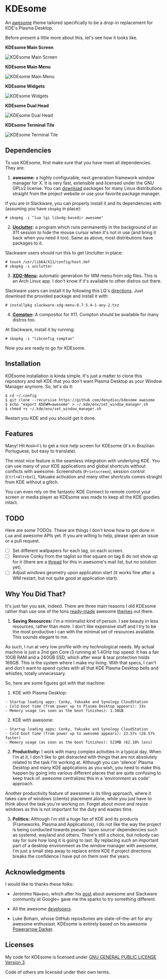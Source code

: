 # KDEsome

An [awesome](http://awesome.naquadah.org/) theme tailored specifically to be a drop-in replacement for KDE's Plasma Desktop.

Before present a little more about this, let's see how it looks like.

**KDEsome Main Screen**

![KDEsome Main Screen](https://raw.githubusercontent.com/denydias/kdesome/master/screenshots/1-kdesome.png)

**KDEsome Main Menu**

![KDEsome Main Menu](https://raw.githubusercontent.com/denydias/kdesome/master/screenshots/2-kdesome-menu.png)

**KDEsome Widgets**

![KDEsome Widgets](https://raw.githubusercontent.com/denydias/kdesome/master/screenshots/3-kdesome-widgets.png)

**KDEsome Dual Head**

![KDEsome Dual Head](https://raw.githubusercontent.com/denydias/kdesome/master/screenshots/4-kdesome-dualhead.png)

**KDEsome Terminal Tile**

![KDEsome Terminal Tile](https://raw.githubusercontent.com/denydias/kdesome/master/screenshots/5-kdesome-termtile.png)

## Dependencies

To use KDEsome, first make sure that you have meet all dependencies. They are:

1. **awesome:** a highly configurable, next generation framework window manager for X. It is very fast, extensible and licensed under the GNU GPLv2 license. You can [download](http://awesome.naquadah.org/download/) packages for many Linux distributions straight from the project website or use your favorite package manager.

 If you are in Slackware, you can properly install it and its dependencies with (assuming you have `sbopkg` in place):

 ```console
 # sbopkg -i "lua lgi libxdg-basedir awesome"
 ```

2. **[Unclutter](http://unclutter.sourceforge.net/):** a program which runs permanently in the background of an X11 session to hide the mouse cursor when it's not in use (and bring it back when you need it too). Same as above, most distributions have packages to it.

 Slackware users should run this to get Unclutter in place:

 ```console
 # touch /usr/lib64/X11/config/host.def
 # sbopkg -i unclutter
 ```

3. **[XDG-Menu](https://www.archlinux.org/packages/community/any/archlinux-xdg-menu/):** automatic generation for WM menu from xdg files. This is an Arch Linux app. I don't know if it's available to other distros out there.

 Slackware users can install it by following this LQ's [directions](http://www.linuxquestions.org/questions/slackware-14/slackware-xdg-menus-925629/). Just download the provided package and install it with:

  ```console
  # installpkg slackware-xdg-menu-0.7.5.4-1-any-2.txz
  ```

4. **[Compton](https://github.com/chjj/compton):** A compositor for X11. Compton should be available for many distros too.

 At Slackware, install it by running:

 ```console
 # sbopkg -i "libconfig compton"
 ```

Now you are ready to go for KDEsome.

## Installation


KDEsome installation is kinda simple. It's just a matter to clone this repository and tell KDE that you don't want Plasma Desktop as your Window Manager anymore. So, let's do it:

```console
$ cd ~/.config
$ git clone --recursive https://github.com/denydias/kdesome awesome
$ echo "export KDEWM=awesome" > ~/.kde/env/set_window_manager.sh
$ chmod +x ~/.kde/env/set_window_manager.sh
```

Restart you KDE and you should get it done.

## Features

Many! Hit `Mod4+F1` to get a nice help screen for KDEsome (it's in Brazilian Portuguese, but easy to translate).

The most nice feature is the seamless integration with underlying KDE. You can use many of your KDE applications and global shortcuts without conflicts with awesome. Screenshots (`Printscreen`), session control (`Ctrl+Alt+Del`), Yakuake activation and many other shortcuts comes straight from KDE without a glitch.

You can even rely on the fantastic KDE Connect to remote control your screen or media player as KDEsome was made to keep all the KDE goodies intact.

## TODO

Here are some TODOs. These are things I don't know how to get done in Lua and awesome APIs yet. If you are willing to help, please open an issue or a pull request.

- [ ] Set different wallpapers for each tag, on each screen.
- [ ] Remove Conky from the taglist so that square on tag 6 do not show up for it (there are a [thread](http://www.mail-archive.com/awesome@naquadah.org/msg07817.html) for this in awesome's mail list, but no solution yet).
- [ ] Adjust windows geometry upon application start (it works fine after a WM restart, but not quite good at application start).

## Why You Did That?

It's just fair you ask, indeed. There are three main reasons I did KDEsome rather than use one of the tons [ready-made](http://awesome.naquadah.org/wiki/User_Configuration_Files) awesome [themes](https://github.com/copycat-killer/awesome-copycats) out there.

1. **Saving Resources:** I'm a minimalist kind of person. I see beauty in less resources, rather than more. I don't like expensive stuff and I try to be the most productive I can with the minimal set of resources available. This sounds elegant to me.

 As such, I run at very low profile with my technological needs. My actual machine is just a 2nd gen Core i3 running at 1.4GHz top speed. It has a fair 10GB RAM and a 240GB SSD, which after wear & tear protection holds 166GB. This is the system where I make my living. With that specs, I can't and don't want to spend cycles with all that KDE Plasma Desktop bells and whistles, totally unnecessary.

 So, here are some figures got with that machine:

  1. KDE with Plasma Desktop:

    - Startup loading apps: Conky, Yakuake and Synology CloudStation
    - Cold boot time (from power up to Plasma Desktop appears): 33s
    - Memory usage (as soon as the boot finishes): 1.38GB

  2. KDE with awesome:

    - Startup loading apps: Conky, Yakuake and Synology CloudStation
    - Cold boot time (from power up to awesome appears): 23.57s (28.57% faster)
    - Memory usage (as soon as the boot finishes): 523MB (62.10% less)

2. **Productivity:** I work with many complex activities in a typical day. When I'm at it, I don't like to get distracted with things that are not absolutely related to the task I'm working at. Although you can 'silence' Plasma Desktop and many KDE applications as you wish, you need to make this happen by going into various different places that are quite confusing to keep track of. awesome centralizes this in a 'environment as code' approach.

 Another productivity feature of awesome is its tiling approach, where it takes care of windows (clients) placement alone, while you just have to think about the task you're working on. Forget about move and resize windows as this is not important for the duty and wastes time.

3. **Politics:** Although I'm still a huge fan of KDE and its products (Frameworks, Plasma and Applications), I do not like the way the project is being conducted towards pseudo 'open source' dependencies such as systemd, wayland and others. There's still a choice, but nobody can say for sure how long it is going to last. By replacing such an important part of a desktop environment as the window manager with awesome, I'm just a small step away to replace entire KDE if project directions breaks the confidence I have put on them over the years.

## Acknowledgments

I would like to thanks these folks:

- Jerónimo Navavo, which after his [post](https://plus.google.com/113723455617885553999/posts/CXNR7dEjVbU) about awesome and Slackware community at Google+ gave me the sparks to try something different.

- All the awesome [developers](http://awesome.naquadah.org/community/).

- Luke Boham, whose GitHub repositories are state-of-the-art for any awesome enthusiast. KDEsome is entirely based on his awesome [Powerarrow Darker](https://github.com/copycat-killer/awesome-copycats).

## Licenses

My code for KDEsome is licensed under [GNU GENERAL PUBLIC LICENSE Version 3](http://www.gnu.org/licenses/gpl-3.0.txt).

Code of others are licensed under their own terms.
